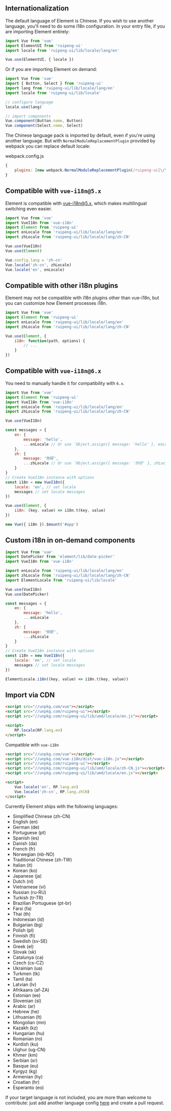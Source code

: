 ## Internationalization

The default language of Element is Chinese. If you wish to use another language, you'll need to do some i18n configuration. In your entry file, if you are importing Element entirely:

```javascript
import Vue from 'vue'
import ElementUI from 'ruipeng-ui'
import locale from 'ruipeng-ui/lib/locale/lang/en'

Vue.use(ElementUI, { locale })
```

Or if you are importing Element on demand:

```javascript
import Vue from 'vue'
import { Button, Select } from 'ruipeng-ui'
import lang from 'ruipeng-ui/lib/locale/lang/en'
import locale from 'ruipeng-ui/lib/locale'

// configure language
locale.use(lang)

// import components
Vue.component(Button.name, Button)
Vue.component(Select.name, Select)
```

The Chinese language pack is imported by default, even if you're using another language. But with `NormalModuleReplacementPlugin` provided by webpack you can replace default locale:

webpack.config.js

```javascript
{
    plugins: [new webpack.NormalModuleReplacementPlugin(/ruipeng-ui[\/\\]lib[\/\\]locale[\/\\]lang[\/\\]zh-CN/, 'ruipeng-ui/lib/locale/lang/en')]
}
```

## Compatible with `vue-i18n@5.x`

Element is compatible with [vue-i18n@5.x](https://github.com/kazupon/vue-i18n), which makes multilingual switching even easier.

```javascript
import Vue from 'vue'
import VueI18n from 'vue-i18n'
import Element from 'ruipeng-ui'
import enLocale from 'ruipeng-ui/lib/locale/lang/en'
import zhLocale from 'ruipeng-ui/lib/locale/lang/zh-CN'

Vue.use(VueI18n)
Vue.use(Element)

Vue.config.lang = 'zh-cn'
Vue.locale('zh-cn', zhLocale)
Vue.locale('en', enLocale)
```

## Compatible with other i18n plugins

Element may not be compatible with i18n plugins other than vue-i18n, but you can customize how Element processes i18n.

```javascript
import Vue from 'vue'
import Element from 'ruipeng-ui'
import enLocale from 'ruipeng-ui/lib/locale/lang/en'
import zhLocale from 'ruipeng-ui/lib/locale/lang/zh-CN'

Vue.use(Element, {
    i18n: function(path, options) {
        // ...
    }
})
```

## Compatible with `vue-i18n@6.x`

You need to manually handle it for compatibility with `6.x`.

```javascript
import Vue from 'vue'
import Element from 'ruipeng-ui'
import VueI18n from 'vue-i18n'
import enLocale from 'ruipeng-ui/lib/locale/lang/en'
import zhLocale from 'ruipeng-ui/lib/locale/lang/zh-CN'

Vue.use(VueI18n)

const messages = {
    en: {
        message: 'hello',
        ...enLocale // Or use `Object.assign({ message: 'hello' }, enLocale)`
    },
    zh: {
        message: '你好',
        ...zhLocale // Or use `Object.assign({ message: '你好' }, zhLocale)`
    }
}
// Create VueI18n instance with options
const i18n = new VueI18n({
    locale: 'en', // set locale
    messages // set locale messages
})

Vue.use(Element, {
    i18n: (key, value) => i18n.t(key, value)
})

new Vue({ i18n }).$mount('#app')
```

## Custom i18n in on-demand components

```js
import Vue from 'vue'
import DatePicker from 'element/lib/date-picker'
import VueI18n from 'vue-i18n'

import enLocale from 'ruipeng-ui/lib/locale/lang/en'
import zhLocale from 'ruipeng-ui/lib/locale/lang/zh-CN'
import ElementLocale from 'ruipeng-ui/lib/locale'

Vue.use(VueI18n)
Vue.use(DatePicker)

const messages = {
    en: {
        message: 'hello',
        ...enLocale
    },
    zh: {
        message: '你好',
        ...zhLocale
    }
}
// Create VueI18n instance with options
const i18n = new VueI18n({
    locale: 'en', // set locale
    messages // set locale messages
})

ElementLocale.i18n((key, value) => i18n.t(key, value))
```

## Import via CDN

```html
<script src="//unpkg.com/vue"></script>
<script src="//unpkg.com/ruipeng-ui"></script>
<script src="//unpkg.com/ruipeng-ui/lib/umd/locale/en.js"></script>

<script>
    RP.locale(RP.lang.en)
</script>
```

Compatible with `vue-i18n`

```html
<script src="//unpkg.com/vue"></script>
<script src="//unpkg.com/vue-i18n/dist/vue-i18n.js"></script>
<script src="//unpkg.com/ruipeng-ui"></script>
<script src="//unpkg.com/ruipeng-ui/lib/umd/locale/zh-CN.js"></script>
<script src="//unpkg.com/ruipeng-ui/lib/umd/locale/en.js"></script>

<script>
    Vue.locale('en', RP.lang.en)
    Vue.locale('zh-cn', RP.lang.zhCN)
</script>
```

Currently Element ships with the following languages:

<ul class="language-list">
  <li>Simplified Chinese (zh-CN)</li>
  <li>English (en)</li>
  <li>German (de)</li>
  <li>Portuguese (pt)</li>
  <li>Spanish (es)</li>
  <li>Danish (da)</li>
  <li>French (fr)</li>
  <li>Norwegian (nb-NO)</li>
  <li>Traditional Chinese (zh-TW)</li>
  <li>Italian (it)</li>
  <li>Korean (ko)</li>
  <li>Japanese (ja)</li>
  <li>Dutch (nl)</li>
  <li>Vietnamese (vi)</li>
  <li>Russian (ru-RU)</li>
  <li>Turkish (tr-TR)</li>
  <li>Brazilian Portuguese (pt-br)</li>
  <li>Farsi (fa)</li>
  <li>Thai (th)</li>
  <li>Indonesian (id)</li>
  <li>Bulgarian (bg)</li>
  <li>Polish (pl)</li>
  <li>Finnish (fi)</li>
  <li>Swedish (sv-SE)</li>
  <li>Greek (el)</li>
  <li>Slovak (sk)</li>
  <li>Catalunya (ca)</li>
  <li>Czech (cs-CZ)</li>
  <li>Ukrainian (ua)</li>
  <li>Turkmen (tk)</li>
  <li>Tamil (ta)</li>
  <li>Latvian (lv)</li>
  <li>Afrikaans (af-ZA)</li>
  <li>Estonian (ee)</li>
  <li>Slovenian (sl)</li>
  <li>Arabic (ar)</li>
  <li>Hebrew (he)</li>
  <li>Lithuanian (lt)</li>
  <li>Mongolian (mn)</li>
  <li>Kazakh (kz)</li>
  <li>Hungarian (hu)</li>
  <li>Romanian (ro)</li>
  <li>Kurdish (ku)</li>
  <li>Uighur (ug-CN)</li>
  <li>Khmer (km)</li>
  <li>Serbian (sr)</li>
  <li>Basque (eu)</li>
  <li>Kyrgyz (kg)</li>
  <li>Armenian (hy)</li>
  <li>Croatian (hr)</li>
  <li>Esperanto (eo)</li>
</ul>

If your target language is not included, you are more than welcome to contribute: just add another language config [here](https://github.com/ElemeFE/element/tree/dev/src/locale/lang) and create a pull request.
